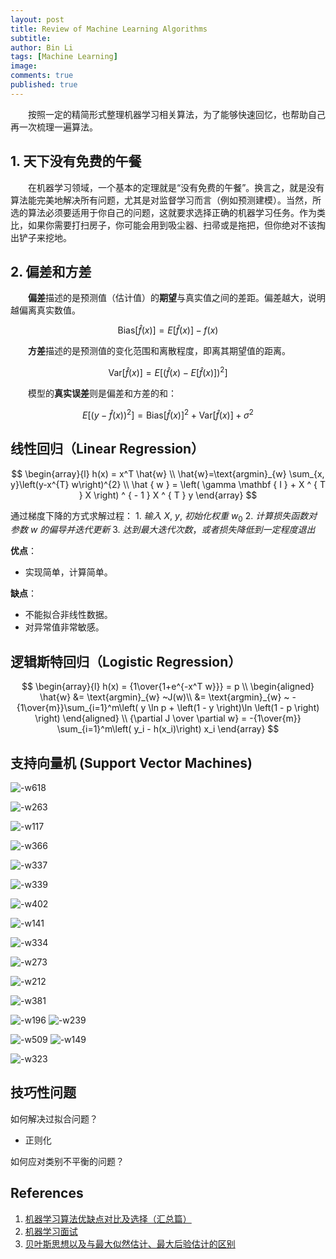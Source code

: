 ```yaml
---
layout: post
title: Review of Machine Learning Algorithms
subtitle: 
author: Bin Li
tags: [Machine Learning]
image: 
comments: true
published: true
---
```


　　按照一定的精简形式整理机器学习相关算法，为了能够快速回忆，也帮助自己再一次梳理一遍算法。

## 1. 天下没有免费的午餐
　　在机器学习领域，一个基本的定理就是“没有免费的午餐”。换言之，就是没有算法能完美地解决所有问题，尤其是对监督学习而言（例如预测建模）。当然，所选的算法必须要适用于你自己的问题，这就要求选择正确的机器学习任务。作为类比，如果你需要打扫房子，你可能会用到吸尘器、扫帚或是拖把，但你绝对不该掏出铲子来挖地。

## 2. 偏差和方差
　　**偏差**描述的是预测值（估计值）的**期望**与真实值之间的差距。偏差越大，说明越偏离真实数值。

$$
\text{Bias}[\hat{f}(x)]=E[\hat{f}(x)]-f(x)
$$

　　**方差**描述的是预测值的变化范围和离散程度，即离其期望值的距离。

$$
\text{Var}[\hat{f}(x)]=E\left[(\hat{f}(x)-E[\hat{f}(x)])^{2}\right]
$$

　　模型的**真实误差**则是偏差和方差的和：

$$
E\left[(y-\hat{f}(x))^{2}\right]=\text{Bias}[\hat{f}(x)]^{2}+\text{Var}[\hat{f}(x)]+\sigma^{2}
$$


## 线性回归（Linear Regression）

$$
\begin{array}{l}
h(x) = x^T \hat{w} \\
\hat{w}=\text{argmin}_{w} \sum_{x, y}\left(y-x^{T} w\right)^{2} \\
\hat { w } = \left( \gamma \mathbf { I } + X ^ { T } X \right) ^ { - 1 } X ^ { T } y
\end{array}
$$



通过梯度下降的方式求解过程：
$1.~ 输入$ $X$, $y$, $初始化权重$ $w_0$
$2.~ 计算损失函数对参数$ $w$ $的偏导并迭代更新$
$3.~ 达到最大迭代次数，或者损失降低到一定程度退出$


**优点**：
* 实现简单，计算简单。

**缺点**：
* 不能拟合非线性数据。
* 对异常值非常敏感。


## 逻辑斯特回归（Logistic Regression）
$$
\begin{array}{l}
h(x) = {1\over{1+e^{-x^T w}}} = p \\
\begin{aligned}
\hat{w} &= \text{argmin}_{w} ~J(w)\\
&= \text{argmin}_{w} ~ -{1\over{m}}\sum_{i=1}^m\left( y \ln p + \left(1 - y \right)\ln \left(1 - p \right) \right)
\end{aligned} \\
{\partial J \over \partial w} = -{1\over{m}} \sum_{i=1}^m\left( y_i - h(x_i)\right) x_i
\end{array}
$$

## 支持向量机 (Support Vector Machines)
![-w618](/img/media/15612749231809.jpg)

![-w263](/img/media/15612749643713.jpg)

![-w117](/img/media/15612749922825.jpg)

![-w366](/img/media/15612750157391.jpg)

![-w337](/img/media/15612750342905.jpg)

![-w339](/img/media/15612750588158.jpg)

![-w402](/img/media/15612752677609.jpg)

![-w141](/img/media/15612753956158.jpg)

![-w334](/img/media/15612754029374.jpg)

![-w273](/img/media/15612754145383.jpg)

![-w212](/img/media/15612754478836.jpg)

![-w381](/img/media/15612767173872.jpg)

![-w196](/img/media/15612767258395.jpg)
![-w239](/img/media/15612767374694.jpg)


![-w509](/img/media/15612767473244.jpg)
![-w149](/img/media/15612767563019.jpg)

![-w323](/img/media/15612767637714.jpg)


## 技巧性问题
如何解决过拟合问题？
* 正则化

如何应对类别不平衡的问题？


## References
1. [机器学习算法优缺点对比及选择（汇总篇）](https://zhuanlan.zhihu.com/p/46831267)
2. [机器学习面试](http://www.aomanhao.top/2018/09/04/机器学习面试精华/)
3. [贝叶斯思想以及与最大似然估计、最大后验估计的区别](https://blog.csdn.net/ljp812184246/article/details/51176227)